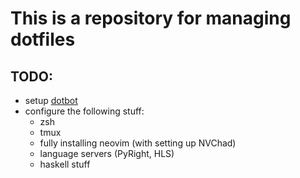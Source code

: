 # This is a repository for managing dotfiles

## TODO:
 - setup [dotbot](https://github.com/anishathalye/dotbot)
 - configure the following stuff:
    - zsh
    - tmux
    - fully installing neovim (with setting up NVChad)
    - language servers (PyRight, HLS)
    - haskell stuff

